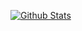 [![Github Stats](https://github-readme-stats.vercel.app/api?username=yymin1022&count_private=true)](https://github.com/anuraghazra/github-readme-stats)
